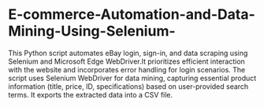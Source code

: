 # E-commerce-Automation-and-Data-Mining-Using-Selenium-
This Python script automates eBay login, sign-in, and data scraping using Selenium and Microsoft Edge WebDriver.It prioritizes efficient interaction with the website and incorporates error handling for login scenarios. The script uses Selenium WebDriver for data mining, capturing essential product information (title, price, ID, specifications) based on user-provided search terms. It exports the extracted data into a CSV file.
